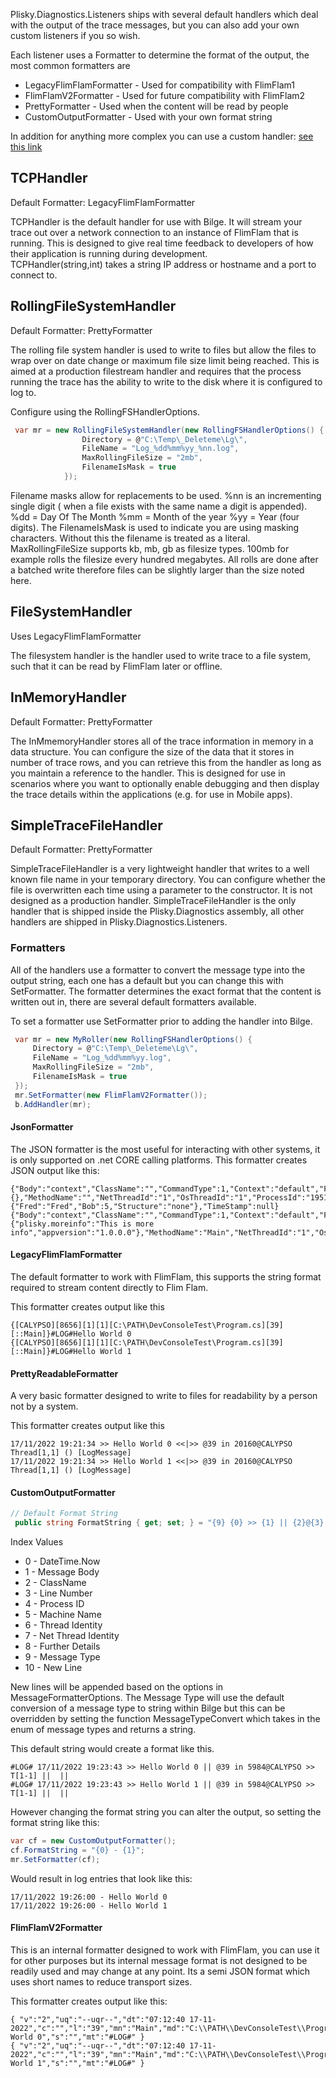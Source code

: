 Plisky.Diagnostics.Listeners ships with several default handlers which deal with the output of the trace messages, but you can also add your own custom listeners if you so wish.

Each listener uses a Formatter to determine the format of the output, the most common formatters are
* LegacyFlimFlamFormatter - Used for compatibility with FlimFlam1
* FlimFlamV2Formatter - Used for future compatibility with FlimFlam2
* PrettyFormatter - Used when the content will be read by people
* CustomOutputFormatter - Used with your own format string

In addition for anything more complex you can use a custom handler: [see this link](diags-handlers-custom.md)

## TCPHandler
Default Formatter: LegacyFlimFlamFormatter

TCPHandler is the default handler for use with Bilge.  It will stream your trace out over a network connection to an instance of FlimFlam that is running.  This is designed to give real time feedback to developers of how their application is running during development.  
TCPHandler(string,int) takes a string IP address or hostname and a port to connect to.  


## RollingFileSystemHandler
Default Formatter: PrettyFormatter

The rolling file system handler is used to write to files but allow the files to wrap over on date change or maximum file size limit being reached.  This is aimed at a production filestream handler and requires that the process running the trace has the ability to write to the disk where it is configured to log to.

Configure using the RollingFSHandlerOptions.

```csharp
 var mr = new RollingFileSystemHandler(new RollingFSHandlerOptions() {
                Directory = @"C:\Temp\_Deleteme\Lg\",
                FileName = "Log_%dd%mm%yy_%nn.log",
                MaxRollingFileSize = "2mb",
                FilenameIsMask = true
            });
```

Filename masks allow for replacements to be used. %nn is an incrementing single digit ( when a file exists with the same name a digit is appended).   %dd = Day Of The Month   %mm = Month of the year %yy = Year (four digits).   The FilenameIsMask is used to indicate you are using masking characters.  Without this the filename is treated as a literal.  
MaxRollingFileSize supports kb, mb, gb as filesize types.  100mb for example rolls the filesize every hundred megabytes.
All rolls are done after a batched write therefore files can be slightly larger than the size noted here.

## FileSystemHandler
Uses LegacyFlimFlamFormatter

The filesystem handler is the handler used to write trace to a file system, such that it can be read by FlimFlam later or offline.

## InMemoryHandler
Default Formatter: PrettyFormatter

The InMmemoryHandler stores all of the trace information in memory in a data structure.  You can configure the size of the data that it stores in number of trace rows, and you can retrieve this from the handler as long as you maintain a reference to the handler.  This is designed for use in scenarios where you want to optionally enable debugging and then display the trace details within the applications (e.g. for use in Mobile apps).


## SimpleTraceFileHandler
Default Formatter: PrettyFormatter

SimpleTraceFileHandler is a very lightweight handler that writes to a well known file name in your temporary directory.  You can configure whether the file is overwritten each time using a parameter to the constructor. It is not designed as a production handler.
SimpleTraceFileHandler is the only handler that is shipped inside the Plisky.Diagnostics assembly, all other handlers are shipped in Plisky.Diagnostics.Listeners.

### Formatters

All of the handlers use a formatter to convert the message type into the output string, each one has a default but you can change this with SetFormatter.  The formatter determines the exact format that the content is written out in, there are several default formatters available.

To set a formatter use SetFormatter prior to adding the handler into Bilge.

```csharp
 var mr = new MyRoller(new RollingFSHandlerOptions() {
     Directory = @"C:\Temp\_Deleteme\Lg\",
     FileName = "Log_%dd%mm%yy.log",
     MaxRollingFileSize = "2mb",
     FilenameIsMask = true
 });
 mr.SetFormatter(new FlimFlamV2Formatter());
 b.AddHandler(mr);

```




#### JsonFormatter

The JSON formatter is the most useful for interacting with other systems, it is only supported on .net CORE calling platforms.    This formatter creates JSON output like this:

```text
{"Body":"context","ClassName":"","CommandType":1,"Context":"default","FileName":"","FurtherDetails":"","Index":29,"LineNumber":"0","MachineName":"CALYPSO","MessageTags":{},"MethodName":"","NetThreadId":"1","OsThreadId":"1","ProcessId":"19512","StructuredData":{"Fred":"Fred","Bob":5,"Structure":"none"},"TimeStamp":null}
{"Body":"context","ClassName":"","CommandType":1,"Context":"default","FileName":"C:\\Files\\Code\\git\\PliskyDiagnostics\\src\\DevConsoleTest\\Program.cs","FurtherDetails":"","Index":30,"LineNumber":"61","MachineName":"CALYPSO","MessageTags":{"plisky.moreinfo":"This is more info","appversion":"1.0.0.0"},"MethodName":"Main","NetThreadId":"1","OsThreadId":"1","ProcessId":"19512","StructuredData":null,"TimeStamp":null}
```

#### LegacyFlimFlamFormatter

The default formatter to work with FlimFlam, this supports the string format required to stream content directly to Flim Flam.

This formatter creates output like this
```text
{[CALYPSO][8656][1][1][C:\PATH\DevConsoleTest\Program.cs][39][::Main]}#LOG#Hello World 0
{[CALYPSO][8656][1][1][C:\PATH\DevConsoleTest\Program.cs][39][::Main]}#LOG#Hello World 1
```

#### PrettyReadableFormatter

A very basic formatter designed to write to files for readability by a person not by a system.  

This formatter creates output like this
```text
17/11/2022 19:21:34 >> Hello World 0 <<|>> @39 in 20160@CALYPSO Thread[1,1] () [LogMessage]
17/11/2022 19:21:34 >> Hello World 1 <<|>> @39 in 20160@CALYPSO Thread[1,1] () [LogMessage]
```

#### CustomOutputFormatter

```csharp
// Default Format String
 public string FormatString { get; set; } = "{9} {0} >> {1} || {2}@{3} in {4}@{5} >> T[{6}-{7}] || {8} || {10}";
```

Index Values
* 0 -  DateTime.Now
* 1 -  Message Body
* 2 -  ClassName
* 3 -  Line Number
* 4 -  Process ID
* 5 -  Machine Name
* 6 -  Thread Identity
* 7 -  Net Thread Identity
* 8 -  Further Details
* 9 -  Message Type
* 10 - New Line

New lines will be appended based on the options in MessageFormatterOptions.  The Message Type will use the default conversion of a message type to string within Bilge but this can be overridden by setting the function MessageTypeConvert which takes in the enum of message types and returns a string.

This default string would create a format like this.
```text
#LOG# 17/11/2022 19:23:43 >> Hello World 0 || @39 in 5984@CALYPSO >> T[1-1] ||  || 
#LOG# 17/11/2022 19:23:43 >> Hello World 1 || @39 in 5984@CALYPSO >> T[1-1] ||  || 
```

However changing the format string you can alter the output, so setting the format string like this:
```csharp
var cf = new CustomOutputFormatter();
cf.FormatString = "{0} - {1}";
mr.SetFormatter(cf);
```

Would result in log entries that look like this:

```text
17/11/2022 19:26:00 - Hello World 0
17/11/2022 19:26:00 - Hello World 1
```


#### FlimFlamV2Formatter

This is an internal formatter designed to work with FlimFlam, you can use it for other purposes but its internal message format is not designed to be readily used and may change at any point.  Its a semi JSON format which uses short names to reduce transport sizes.

This formatter creates output like this:

```text
{ "v":"2","uq":"--uqr--","dt":"07:12:40 17-11-2022","c":"","l":"39","mn":"Main","md":"C:\\PATH\\DevConsoleTest\\Program.cs","al":"::Main","nt":"1","p":"4908","t":"1","man":"CALYPSO","m":"Hello World 0","s":"","mt":"#LOG#" }
{ "v":"2","uq":"--uqr--","dt":"07:12:40 17-11-2022","c":"","l":"39","mn":"Main","md":"C:\\PATH\\DevConsoleTest\\Program.cs","al":"::Main","nt":"1","p":"4908","t":"1","man":"CALYPSO","m":"Hello World 1","s":"","mt":"#LOG#" }

```
